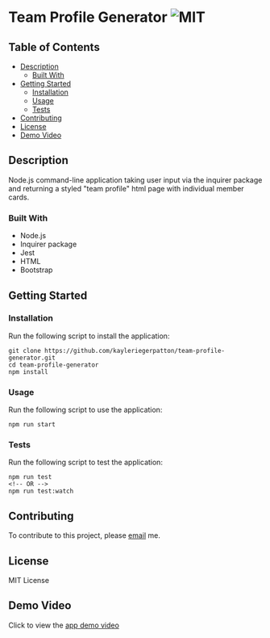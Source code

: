 # Team Profile Generator ![MIT](https://img.shields.io/static/v1?label=MIT&message=License&color=blueviolet)

## Table of Contents

- [Description](#description)
  - [Built With](#built-with)
- [Getting Started](#getting-started)
  - [Installation](#installation)
  - [Usage](#usage)
  - [Tests](#tests)
- [Contributing](#contributing)
- [License](#license)
- [Demo Video](#demo-video)

## Description

Node.js command-line application taking user input via the inquirer package and returning a styled "team profile" html page with individual member cards.

### Built With

- Node.js
- Inquirer package
- Jest
- HTML
- Bootstrap

## Getting Started

### Installation

Run the following script to install the application:

```
git clone https://github.com/kayleriegerpatton/team-profile-generator.git
cd team-profile-generator
npm install
```

### Usage

Run the following script to use the application:

```
npm run start
```

### Tests

Run the following script to test the application:

```
npm run test
<!-- OR -->
npm run test:watch
```

## Contributing

To contribute to this project, please [email](mailto:kayle.patton22@gmail.com) me.

## License

MIT License

## Demo Video

Click to view the [app demo video](https://drive.google.com/file/d/1cAm5uS1AbOoy8jIXAAhPEshkxHG2Q4zB/view?usp=sharing)
